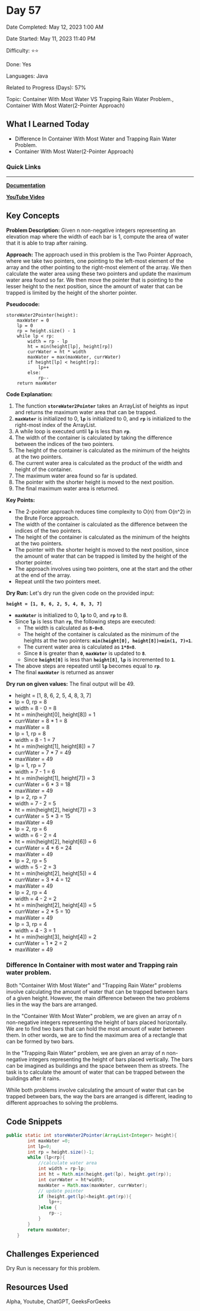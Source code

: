 # Day 57

Date Completed: May 12, 2023 1:00 AM

Date Started: May 11, 2023 11:40 PM

Difficulty: ⭐⭐

Done: Yes

Languages: Java

Related to Progress (Days): 57%

Topic: Container With Most Water VS Trapping Rain Water Problem., Container With Most Water(2-Pointer Approach)

## What I Learned Today

- Difference In Container With Most Water and Trapping Rain Water Problem.
- Container With Most Water(2-Pointer Approach)

### Quick Links

---

[**Documentation**](https://www.geeksforgeeks.org/container-with-most-water/)

[**YouTube Video**](https://youtu.be/ZHQg07n_tbg)

## Key Concepts

**Problem Description:**
Given n non-negative integers representing an elevation map where the width of each bar is 1, compute the area of water that it is able to trap after raining.

**Approach:**
The approach used in this problem is the Two Pointer Approach, where we take two pointers, one pointing to the left-most element of the array and the other pointing to the right-most element of the array. We then calculate the water area using these two pointers and update the maximum water area found so far. We then move the pointer that is pointing to the lesser height to the next position, since the amount of water that can be trapped is limited by the height of the shorter pointer.

**Pseudocode:**

```
storeWater2Pointer(height):
    maxWater = 0
    lp = 0
    rp = height.size() - 1
    while lp < rp:
        width = rp - lp
        ht = min(height[lp], height[rp])
        currWater = ht * width
        maxWater = max(maxWater, currWater)
        if height[lp] < height[rp]:
            lp++
        else:
            rp--
    return maxWater
```

**Code Explanation:**

1. The function **`storeWater2Pointer`** takes an ArrayList of heights as input and returns the maximum water area that can be trapped.
2. **`maxWater`** is initialized to 0, **`lp`** is initialized to 0, and **`rp`** is initialized to the right-most index of the ArrayList.
3. A while loop is executed until **`lp`** is less than **`rp`**.
4. The width of the container is calculated by taking the difference between the indices of the two pointers.
5. The height of the container is calculated as the minimum of the heights at the two pointers.
6. The current water area is calculated as the product of the width and height of the container.
7. The maximum water area found so far is updated.
8. The pointer with the shorter height is moved to the next position.
9. The final maximum water area is returned.

**Key Points:**

- The 2-pointer approach reduces time complexity to O(n) from O(n^2) in the Brute Force approach.
- The width of the container is calculated as the difference between the indices of the two pointers.
- The height of the container is calculated as the minimum of the heights at the two pointers.
- The pointer with the shorter height is moved to the next position, since the amount of water that can be trapped is limited by the height of the shorter pointer.
- The approach involves using two pointers, one at the start and the other at the end of the array.
- Repeat until the two pointers meet.

**Dry Run:**
Let's dry run the given code on the provided input:

**`height = [1, 8, 6, 2, 5, 4, 8, 3, 7]`**

- **`maxWater`** is initialized to 0, **`lp`** to 0, and **`rp`** to 8.
- Since **`lp`** is less than **`rp`**, the following steps are executed:
    - The width is calculated as **`8-0=8`**.
    - The height of the container is calculated as the minimum of the heights at the two pointers: **`min(height[0], height[8])=min(1, 7)=1`**.
    - The current water area is calculated as **`1*8=8`**.
    - Since **`8`** is greater than **`0`**, **`maxWater`** is updated to **`8`**.
    - Since **`height[0]`** is less than **`height[8]`**, **`lp`** is incremented to **`1`**.
- The above steps are repeated until **`lp`** becomes equal to **`rp`**.
- The final **`maxWater`** is returned as answer

**Dry run on given values:** The final output will be 49.

- height = [1, 8, 6, 2, 5, 4, 8, 3, 7]
- lp = 0, rp = 8
- width = 8 - 0 = 8
- ht = min(height[0], height[8]) = 1
- currWater = 8 * 1 = 8
- maxWater = 8
- lp = 1, rp = 8
- width = 8 - 1 = 7
- ht = min(height[1], height[8]) = 7
- currWater = 7 * 7 = 49
- maxWater = 49
- lp = 1, rp = 7
- width = 7 - 1 = 6
- ht = min(height[1], height[7]) = 3
- currWater = 6 * 3 = 18
- maxWater = 49
- lp = 2, rp = 7
- width = 7 - 2 = 5
- ht = min(height[2], height[7]) = 3
- currWater = 5 * 3 = 15
- maxWater = 49
- lp = 2, rp = 6
- width = 6 - 2 = 4
- ht = min(height[2], height[6]) = 6
- currWater = 4 * 6 = 24
- maxWater = 49
- lp = 2, rp = 5
- width = 5 - 2 = 3
- ht = min(height[2], height[5]) = 4
- currWater = 3 * 4 = 12
- maxWater = 49
- lp = 2, rp = 4
- width = 4 - 2 = 2
- ht = min(height[2], height[4]) = 5
- currWater = 2 * 5 = 10
- maxWater = 49
- lp = 3, rp = 4
- width = 4 - 3 = 1
- ht = min(height[3], height[4]) = 2
- currWater = 1 * 2 = 2
- maxWater = 49

### Difference In Container with most water and Trapping rain water problem.

Both "Container With Most Water" and "Trapping Rain Water" problems involve calculating the amount of water that can be trapped between bars of a given height. However, the main difference between the two problems lies in the way the bars are arranged.

In the "Container With Most Water" problem, we are given an array of n non-negative integers representing the height of bars placed horizontally. We are to find two bars that can hold the most amount of water between them. In other words, we are to find the maximum area of a rectangle that can be formed by two bars.

In the "Trapping Rain Water" problem, we are given an array of n non-negative integers representing the height of bars placed vertically. The bars can be imagined as buildings and the space between them as streets. The task is to calculate the amount of water that can be trapped between the buildings after it rains.

While both problems involve calculating the amount of water that can be trapped between bars, the way the bars are arranged is different, leading to different approaches to solving the problems.

## Code Snippets

```java
public static int storeWater2Pointer(ArrayList<Integer> height){
        int maxWater =0;
        int lp=0;
        int rp = height.size()-1;
        while (lp<rp){
            //calculate water area
            int width = rp-lp;
            int ht = Math.min(height.get(lp), height.get(rp));
            int currWater = ht*width;
            maxWater = Math.max(maxWater, currWater);
            // update pointer
            if (height.get(lp)<height.get(rp)){
                lp++;
            }else {
                rp--;
            }
        }
        return maxWater;
    }
```

## Challenges Experienced

Dry Run is necessary for this problem.

## Resources Used

Alpha, Youtube, ChatGPT, GeeksForGeeks

